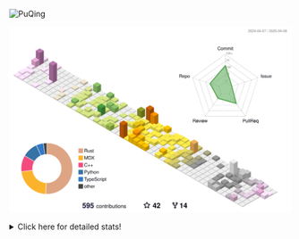 ![PuQing](https://user-images.githubusercontent.com/27223114/171565019-9a56fae6-b08b-421f-99db-7e830da42371.png)

![](./profile-3d-contrib/profile-season-animate.svg)

<details>
<summary>Click here for detailed stats!</summary>

<!--START_SECTION:waka-->
![Lines of code](https://img.shields.io/badge/From%20Hello%20World%20I%27ve%20Written-2.0%20million%20lines%20of%20code-blue)

**🐱 My GitHub Data** 

> 📦 440.4 kB Used in GitHub's Storage 
 > 
> 🏆 136 Contributions in the Year 2025
 > 
> 🚫 Not Opted to Hire
 > 
> 📜 45 Public Repositories 
 > 
> 🔑 33 Private Repositories 
 > 
**I'm an Early 🐤** 

```text
🌞 Morning                676 commits         ██░░░░░░░░░░░░░░░░░░░░░░░   08.08 % 
🌆 Daytime                3589 commits        ███████████░░░░░░░░░░░░░░   42.92 % 
🌃 Evening                1927 commits        ██████░░░░░░░░░░░░░░░░░░░   23.04 % 
🌙 Night                  2171 commits        ██████░░░░░░░░░░░░░░░░░░░   25.96 % 
```


📊 **This Week I Spent My Time On** 

```text
💬 Programming Languages: 
Other                    9 hrs 58 mins       ██████░░░░░░░░░░░░░░░░░░░   22.68 % 
CLI                      5 hrs 47 mins       ███░░░░░░░░░░░░░░░░░░░░░░   13.15 % 
TeX                      5 hrs 1 min         ███░░░░░░░░░░░░░░░░░░░░░░   11.43 % 
Searching                3 hrs 39 mins       ██░░░░░░░░░░░░░░░░░░░░░░░   08.31 % 
Browsing                 3 hrs 1 min         ██░░░░░░░░░░░░░░░░░░░░░░░   06.87 % 

🔥 Editors: 
Arc                      18 hrs 23 mins      ██████████░░░░░░░░░░░░░░░   41.79 % 
VS Code                  13 hrs 56 mins      ████████░░░░░░░░░░░░░░░░░   31.68 % 
Ghostty                  5 hrs 47 mins       ███░░░░░░░░░░░░░░░░░░░░░░   13.15 % 
Telegram                 2 hrs 15 mins       █░░░░░░░░░░░░░░░░░░░░░░░░   05.14 % 
Obsidian                 2 hrs 10 mins       █░░░░░░░░░░░░░░░░░░░░░░░░   04.95 % 

💻 Operating System: 
Mac                      35 hrs 42 mins      ████████████████████░░░░░   81.13 % 
WSL                      6 hrs 6 mins        ███░░░░░░░░░░░░░░░░░░░░░░   13.89 % 
Linux                    2 hrs 11 mins       █░░░░░░░░░░░░░░░░░░░░░░░░   04.98 % 
```


<!--END_SECTION:waka-->
</details>
